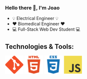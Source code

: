 ### Hello there 👋,  I'm Joao

* :bulb: Electrical Engineer :bulb:
* :hearts: Biomedical Engineer :hearts:
* :computer: Full-Stack Web Dev Student :computer:

## Technologies & Tools:
<img src="img/git.svg" width="60"/> <img src="img/html.svg" width="60"/> <img src="img/css.svg" width="60"/> <img src="img/javascript.svg" width="60"/>






<!--
**joao-gui-marcos/joao-gui-marcos** is a ✨ _special_ ✨ repository because its `README.md` (this file) appears on your GitHub profile.

Here are some ideas to get you started:

- 🔭 I’m currently working on ...
- 🌱 I’m currently learning ...
- 👯 I’m looking to collaborate on ...
- 🤔 I’m looking for help with ...
- 💬 Ask me about ...
- 📫 How to reach me: ...
- 😄 Pronouns: ...
- ⚡ Fun fact: ...
-->
